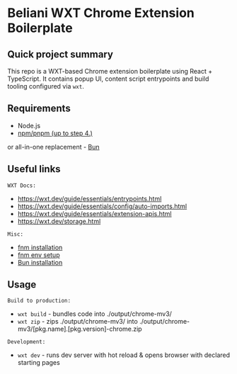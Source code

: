 # Beliani WXT Chrome Extension Boilerplate

## Quick project summary

This repo is a WXT-based Chrome extension boilerplate using React + TypeScript. It contains popup UI, content script entrypoints and build tooling configured via `wxt`.

## Requirements

- Node.js
- [npm/pnpm (up to step 4.)](https://gist.github.com/kkazzann/b50c70d7ad0babf255231269399219dd)

or all-in-one replacement - [Bun](https://bun.com/docs/installation)

## Useful links

```
WXT Docs:
```

- https://wxt.dev/guide/essentials/entrypoints.html
- https://wxt.dev/guide/essentials/config/auto-imports.html
- https://wxt.dev/guide/essentials/extension-apis.html
- https://wxt.dev/storage.html

```
Misc:
```

- [fnm installation](https://github.com/Schniz/fnm)
- [fnm env setup](https://github.com/Schniz/fnm?tab=readme-ov-file#powershell)
- [Bun installation](https://bun.com/docs/installation)

## Usage

```
Build to production:
```

- `wxt build` - bundles code into ./output/chrome-mv3/
- `wxt zip` - zips ./output/chrome-mv3/ into ./output/chrome-mv3/[pkg.name].[pkg.version]-chrome.zip

```
Development:
```

- `wxt dev` - runs dev server with hot reload & opens browser with declared starting pages
